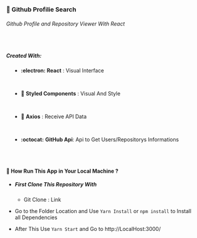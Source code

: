 ### :mag_right: Github Profilie Search

###### Github Profile and Repository Viewer With React

<br>

##### Created With:

  <section style='margin-left:1rem' markdown='1'>

- **:electron:** **React** : Visual Interface

<br>

- **:nail_care:** **Styled Components** : Visual And Style

<br>

- **:electric_plug:** **Axios** : Receive API Data

  <br>

- **:octocat:** **GitHub Api**: Api to Get Users/Repositorys
  Informations

  </section>

<br>
<br>

#### :wrench: How Run This App in Your Local Machine ?

- ##### First Clone This Repository With

  - Git Clone : Link
    <br>

- Go to the Folder Location and Use `Yarn Install` or `npm install` to Install all Dependencies
- After This Use `Yarn Start` and Go to http://LocalHost:3000/
